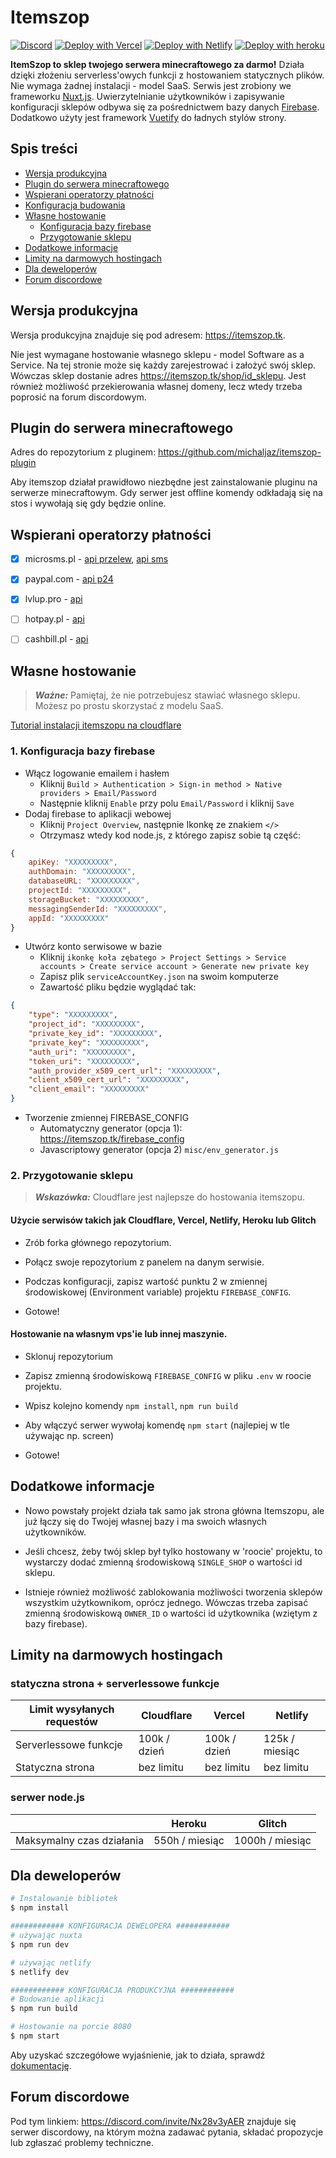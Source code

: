 # Itemszop

[![Discord](https://img.shields.io/badge/discord-%237289DA.svg?style=for-the-badge&logo=discord&logoColor=white)](https://discord.com/invite/Nx28v3yAER)
[![Deploy with Vercel](https://vercel.com/button)](https://vercel.com/new/clone?repository-url=https://github.com/michaljaz/itemszop)
[![Deploy with Netlify](https://www.netlify.com/img/deploy/button.svg)](https://app.netlify.com/start/deploy?repository=https://github.com/michaljaz/itemszop)
[![Deploy with heroku](https://www.herokucdn.com/deploy/button.svg)](https://heroku.com/deploy?template=https://github.com/michaljaz/itemszop)

**ItemSzop to sklep twojego serwera minecraftowego za darmo!** Działa dzięki złożeniu serverless'owych funkcji z hostowaniem statycznych plików. Nie wymaga żadnej instalacji - model SaaS. Serwis jest zrobiony we frameworku [Nuxt.js](https://nuxtjs.org/). Uwierzytelnianie użytkowników i zapisywanie konfiguracji sklepów odbywa się za pośrednictwem bazy danych [Firebase](https://firebase.google.com/). Dodatkowo użyty jest framework [Vuetify](https://vuetifyjs.com/) do ładnych stylów strony.



## Spis treści
- [Wersja produkcyjna](#wersja-produkcyjna)
- [Plugin do serwera minecraftowego](#plugin-do-serwera-minecraftowego)
- [Wspierani operatorzy płatności](#wspierani-operatorzy-płatności)
- [Konfiguracja budowania](#konfiguracja-budowania)
- [Własne hostowanie](#własne-hostowanie)
	- [Konfiguracja bazy firebase](#1-konfiguracja-bazy-firebase)
	- [Przygotowanie sklepu](#2-przygotowanie-sklepu)
- [Dodatkowe informacje](#dodatkowe-informacje)
- [Limity na darmowych hostingach](#limity-na-darmowych-hostingach)
- [Dla deweloperów](#dla-deweloperów)
- [Forum discordowe](#forum-discordowe)

## Wersja produkcyjna

Wersja produkcyjna znajduje się pod adresem: https://itemszop.tk.

Nie jest wymagane hostowanie własnego sklepu - model Software as a Service. Na tej stronie może się każdy zarejestrować i założyć swój sklep. Wówczas sklep dostanie adres https://itemszop.tk/shop/id_sklepu. Jest również możliwość przekierowania własnej domeny, lecz wtedy trzeba poprosić na forum discordowym.

## Plugin do serwera minecraftowego

Adres do repozytorium z pluginem: https://github.com/michaljaz/itemszop-plugin

Aby itemszop działał prawidłowo niezbędne jest zainstalowanie pluginu na serwerze minecraftowym. Gdy serwer jest offline komendy odkładają się na stos i wywołają się gdy będzie online.

## Wspierani operatorzy płatności

- [x] microsms.pl - [api przelew](https://microsms.pl/documents/przelewy_online.pdf), [api sms](https://microsms.pl/kernel/Mails/files/dokumentacja_techniczna_mirosms.pdf)
- [X] paypal.com - [api p24](https://developer.paypal.com/docs/checkout/apm/przelewy24/)
- [x] lvlup.pro - [api](https://api.lvlup.pro/v4/redoc)
- [ ] hotpay.pl - [api](https://hotpay.pl/dokumentacja-api/)
- [ ] cashbill.pl - [api](https://www.cashbill.pl/pobierz/api/)


## Własne hostowanie

> **_Ważne:_**  Pamiętaj, że nie potrzebujesz stawiać własnego sklepu. Możesz po prostu skorzystać z modelu SaaS.

[Tutorial instalacji itemszopu na cloudflare](https://streamable.com/wacai0)

### 1. Konfiguracja bazy firebase

- Włącz logowanie emailem i hasłem
	- Kliknij `Build > Authentication > Sign-in method > Native providers > Email/Password`
	- Następnie kliknij `Enable` przy polu `Email/Password` i kliknij `Save`
- Dodaj firebase to aplikacji webowej
	- Kliknij `Project Overview`, następnie Ikonkę ze znakiem `</>`
	- Otrzymasz wtedy kod node.js, z którego zapisz sobie tą część:
```js
{
	apiKey: "XXXXXXXXX",
	authDomain: "XXXXXXXXX",
	databaseURL: "XXXXXXXXX",
	projectId: "XXXXXXXXX",
	storageBucket: "XXXXXXXXX",
	messagingSenderId: "XXXXXXXXX",
	appId: "XXXXXXXXX"
}
```
- Utwórz konto serwisowe w bazie
	- Kliknij `ikonkę koła zębatego > Project Settings > Service accounts > Create service account > Generate new private key`
	- Zapisz plik `serviceAccountKey.json` na swoim komputerze
	- Zawartość pliku będzie wyglądać tak:
```json
{
	"type": "XXXXXXXXX",
	"project_id": "XXXXXXXXX",
	"private_key_id": "XXXXXXXXX",
	"private_key": "XXXXXXXXX",
	"auth_uri": "XXXXXXXXX",
	"token_uri": "XXXXXXXXX",
	"auth_provider_x509_cert_url": "XXXXXXXXX",
	"client_x509_cert_url": "XXXXXXXXX",
	"client_email": "XXXXXXXXX"
}
```

- Tworzenie zmiennej FIREBASE_CONFIG
	- Automatyczny generator (opcja 1): https://itemszop.tk/firebase_config
	- Javascriptowy generator (opcja 2) `misc/env_generator.js`

### 2. Przygotowanie sklepu

> **_Wskazówka:_**  Cloudflare jest najlepsze do hostowania itemszopu.

#### Użycie serwisów takich jak Cloudflare, Vercel, Netlify, Heroku lub Glitch

- Zrób forka głównego repozytorium.

- Połącz swoje repozytorium z panelem na danym serwisie.

- Podczas konfiguracji, zapisz wartość punktu 2 w zmiennej środowiskowej (Environment variable) projektu `FIREBASE_CONFIG`.

- Gotowe!

#### Hostowanie na własnym vps'ie lub innej maszynie.

- Sklonuj repozytorium

- Zapisz zmienną środowiskową `FIREBASE_CONFIG` w pliku `.env` w roocie projektu.

- Wpisz kolejno komendy `npm install`, `npm run build`

- Aby włączyć serwer wywołaj komendę `npm start` (najlepiej w tle używając np. screen)

- Gotowe!

## Dodatkowe informacje
- Nowo powstały projekt działa tak samo jak strona główna Itemszopu, ale już łączy się do Twojej własnej bazy i ma swoich własnych użytkowników.

- Jeśli chcesz, żeby twój sklep był tylko hostowany w 'roocie' projektu, to wystarczy dodać zmienną środowiskową ```SINGLE_SHOP``` o wartości id sklepu.

- Istnieje również możliwość zablokowania możliwości tworzenia sklepów wszystkim użytkownikom, oprócz jednego. Wówczas trzeba zapisać zmienną środowiskową ```OWNER_ID``` o wartości id użytkownika (wziętym z bazy firebase).

## Limity na darmowych hostingach

### statyczna strona + serverlessowe funkcje

| Limit wysyłanych requestów | Cloudflare | Vercel | Netlify |
| --- | --- | --- | --- |
| Serverlessowe funkcje | 100k / dzień | 100k / dzień | 125k / miesiąc |
| Statyczna strona | bez limitu | bez limitu | bez limitu |

### serwer node.js

|| Heroku | Glitch |
| --- | --- | --- |
| Maksymalny czas działania | 550h / miesiąc | 1000h / miesiąc |

## Dla deweloperów

```bash
# Instalowanie bibliotek
$ npm install

############ KONFIGURACJA DEWELOPERA ############
# używając nuxta
$ npm run dev

# używając netlify
$ netlify dev

############ KONFIGURACJA PRODUKCYJNA ############
# Budowanie aplikacji
$ npm run build

# Hostowanie na porcie 8080
$ npm start

```
Aby uzyskać szczegółowe wyjaśnienie, jak to działa, sprawdź [dokumentację](https://nuxtjs.org).

## Forum discordowe

Pod tym linkiem: https://discord.com/invite/Nx28v3yAER znajduje się serwer discordowy, na którym można zadawać pytania, składać propozycje lub zgłaszać problemy techniczne.
